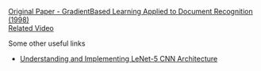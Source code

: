 [Original Paper - GradientBased Learning Applied to Document Recognition (1998)](http://vision.stanford.edu/cs598_spring07/papers/Lecun98.pdf)  
[Related Video](https://www.youtube.com/watch?v=fcOW-Zyb5Bo)

Some other useful links
- [Understanding and Implementing LeNet-5 CNN Architecture](https://towardsdatascience.com/understanding-and-implementing-lenet-5-cnn-architecture-deep-learning-a2d531ebc342)
